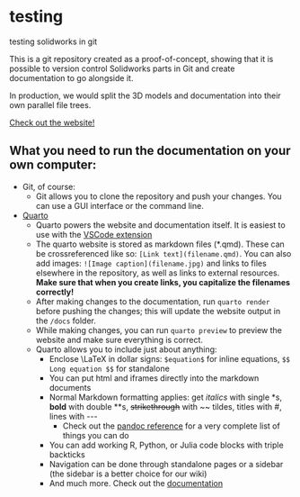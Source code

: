 # testing
testing solidworks in git

This is a git repository created as a proof-of-concept, showing that it is possible to version control Solidworks parts in Git and create documentation to go alongside it.

In production, we would split the 3D models and documentation into their own parallel file trees.

[Check out the website!](https://jasper-day.github.io/testing)

## What you need to run the documentation on your own computer:

- Git, of course:
  - Git allows you to clone the repository and push your changes. You can use a GUI interface or the command line.
- [Quarto](https://quarto.org)
  - Quarto powers the website and documentation itself. It is easiest to use with the [VSCode extension](https://quarto.org/docs/tools/vscode.html#installation)
  - The quarto website is stored as markdown files (*.qmd). These can be crossreferenced like so: `[Link text](filename.qmd)`. You can also add images: `![Image caption](filename.jpg)` and links to files elsewhere in the repository, as well as links to external resources. **Make sure that when you create links, you capitalize the filenames correctly!**
  - After making changes to the documentation, run `quarto render` before pushing the changes; this will update the website output in the `/docs` folder.
  - While making changes, you can run `quarto preview` to preview the website and make sure everything is correct.
  - Quarto allows you to include just about anything:
    - Enclose \LaTeX in dollar signs: `$equation$` for inline equations, `$$ Long equation $$` for standalone
    - You can put html and iframes directly into the markdown documents
    - Normal Markdown formatting applies: get *italics* with single \*s, **bold** with double \**s, ~~strikethrough~~ with \~\~ tildes, titles with \#, lines with \---
      - Check out the [pandoc reference](https://pandoc.org/MANUAL.html#pandocs-markdown) for a very complete list of things you can do
    - You can add working R, Python, or Julia code blocks with triple backticks
    - Navigation can be done through standalone pages or a sidebar (the sidebar is a better choice for our wiki)
    - And much more. Check out the [documentation](https://quarto.org/docs/guide/)
